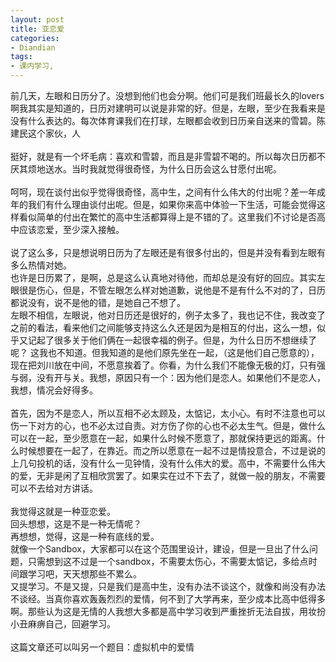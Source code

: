 ```yaml
---
layout: post
title: 亚恋爱
categories:
- Diandian
tags:
- 课内学习, 
---
```

前几天，左眼和日历分了。没想到他们也会分啊。他们可是我们班最长久的lovers啊我其实是知道的，日历对建明可以说是非常的好。但是，左眼，至少在我看来是没有什么表达的。每次体育课我们在打球，左眼都会收到日历亲自送来的雪碧。陈建民这个家伙，人
<br />
<br />挺好，就是有一个坏毛病：喜欢和雪碧，而且是非雪碧不喝的。所以每次日历都不厌其烦地送水。当时我就觉得很奇怪，为什么日历会这么甘愿付出呢。
<br />
<br />呵呵，现在谈付出似乎觉得很奇怪，高中生，之间有什么伟大的付出呢？差一年成年的我们有什么理由谈付出呢。但是，如果你来高中体验一下生活，可能会觉得这样看似简单的付出在繁忙的高中生活都算得上是不错的了。这里我们不讨论是否高中应该恋爱，至少深入接触。
<br />
<br />说了这么多，只是想说明日历为了左眼还是有很多付出的，但是并没有看到左眼有多么热情对她。
<br />也许是日历累了，是啊，总是这么认真地对待他，而却总是没有好的回应。其实左眼很是伤心，但是，不管左眼怎么样对她道歉，说他是不是有什么不对的了，日历都说没有，说不是他的错，是她自己不想了。
<br />左眼不相信，左眼说，他对日历还是很好的，例子太多了，我也记不住，我改变了之前的看法，看来他们之间能够支持这么久还是因为是相互的付出，这么一想，似乎又记起了很多关于他们俩在一起很幸福的例子。但是，为什么日历不想继续了呢？ 这我也不知道。但我知道的是他们原先坐在一起，（这是他们自己愿意的），现在把刘川放在中间，不愿意挨着了。你看，为什么我们不能像无极的灯，只有强与弱，没有开与关。我想，原因只有一个：因为他们是恋人。如果他们不是恋人，我想，情况会好得多。
<br />
<br />首先，因为不是恋人，所以互相不必太顾及，太惦记，太小心。有时不注意也可以伤一下对方的心，也不必太过自责。对方伤了你的心也不必太生气。但是，做什么可以在一起，至少愿意在一起，如果什么时候不愿意了，那就保持更远的距离。什么时候想要在一起了，在靠近。而之所以愿意在一起不过是情投意合，不过是说的上几句投机的话，没有什么一见钟情，没有什么伟大的爱。高中，不需要什么伟大的爱，无非是闲了互相欣赏罢了。如果实在过不下去了，就做一般的朋友，不需要可以不去给对方讲话。
<br />
<br />我觉得这就是一种亚恋爱。
<br />回头想想，这是不是一种无情呢？
<br />再想想，觉得，这是一种有底线的爱。
<br />就像一个Sandbox，大家都可以在这个范围里设计，建设，但是一旦出了什么问题，只需想到这不过是一个sandbox，不需要太伤心，不需要太惦记，多给点时间跟学习吧，天天想那些不累么。
<br />又提学习。不是又提，只是我们是高中生，没有办法不谈这个，就像和尚没有办法不谈经。当真你喜欢轰轰烈烈的爱情，何不到了大学再来，至少成本比高中低得多啊。那些认为这是无情的人我想大多都是高中学习收到严重挫折无法自拔，用妆扮小丑麻痹自己，回避学习。
<br />
<br />这篇文章还可以叫另一个题目：虚拟机中的爱情